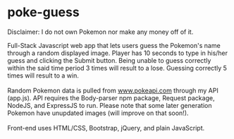 # poke-guess
Disclaimer: I do not own Pokemon nor make any money off of it.

Full-Stack Javascript web app that lets users guess the Pokemon's name through a random displayed image. Player has 10 seconds to type in his/her guess and clicking the Submit button. Being unable to guess correctly within the said time period 3 times will result to a lose. Guessing correctly 5 times will result to a win.<br><br>
Random Pokemon data is pulled from www.pokeapi.com through my API (app.js). API requires the Body-parser npm package, Request package, NodeJS, and ExpressJS to run. Please note that some later generation Pokemon have unupdated images (will improve on that soon!).<br><br>
Front-end uses HTML/CSS, Bootstrap, jQuery, and plain JavaScript.
